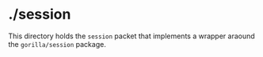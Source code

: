 ./session
=========
This directory holds the `session` packet that implements a wrapper araound the
`gorilla/session` package.
